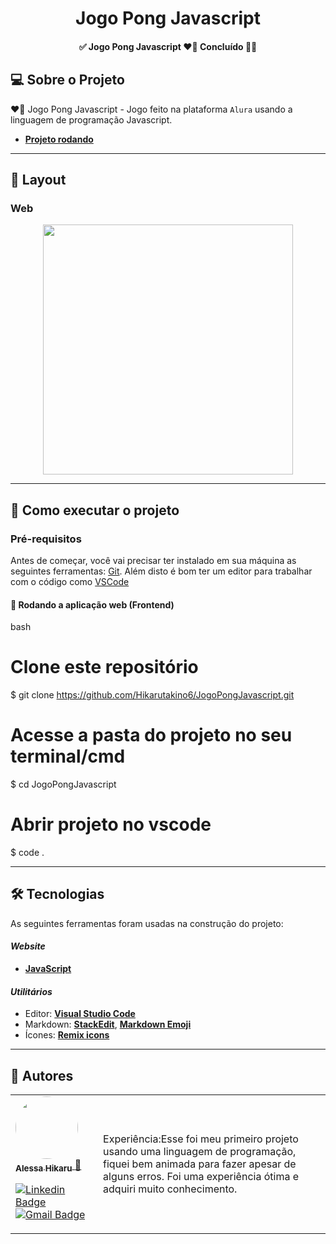 <h1 align="center"> Jogo Pong Javascript</h1>

<h4 align="center">
 ✅  Jogo Pong Javascript ❤️‍🔥 Concluído 🚀✅
</h4>

## 💻 Sobre o Projeto
❤️‍🔥 Jogo Pong Javascript - Jogo feito na plataforma `Alura` usando a linguagem de programação Javascript. 

- **[Projeto rodando](https://editor.p5js.org/AlessaHikaru/full/6eTj7KMKV)**

---

## 🎨 Layout

### Web
<p align="center" style="display: flex; align-items: flex-start; justify-content: center;">
  <img alt="" title="#" src="https://github.com/Hikarutakino6/JogoPongJavascript/assets/140928895/ffdaa893-a2ca-4592-87b4-734b38af53da" width="400px">
</ p>

---

## 🚀 Como executar o projeto

### Pré-requisitos

Antes de começar, você vai precisar ter instalado em sua máquina as seguintes ferramentas:
[Git](https://git-scm.com). 
Além disto é bom ter um editor para trabalhar com o código como [VSCode](https://code.visualstudio.com/)

#### 🧭 Rodando a aplicação web (Frontend)

bash

# Clone este repositório
$ git clone https://github.com/Hikarutakino6/JogoPongJavascript.git

# Acesse a pasta do projeto no seu terminal/cmd
$ cd JogoPongJavascript

# Abrir projeto no vscode
$ code .

---

## 🛠 Tecnologias

As seguintes ferramentas foram usadas na construção do projeto:

#### *Website*

-   **[JavaScript](https://www.javascript.com/)**

#### *Utilitários*

-   Editor:  **[Visual Studio Code](https://code.visualstudio.com/)**
-   Markdown:  **[StackEdit](https://stackedit.io/)**,  **[Markdown Emoji](https://gist.github.com/rxaviers/7360908)**
-   Ícones:  **[Remix icons](https://react-icons.github.io/react-icons/icons?name=ri)**

  ---

  ## 🦸 Autores
<table>
<tr>
<td>
<a href="https://github.com/Hikarutakino6">
    <img style="border-radius: 50%;" src="https://github.com/Hikarutakino6/JogoPongJavascript/assets/140928895/03cd0827-5692-4d60-89f8-f08e8963bdaa" width="100px;" alt="">
    <br>
    <sub><b>Alessa Hikaru</b></sub>
</a>
<a href="https://github.com/Hikarutakino6">🧸</a>
<br>

[![Linkedin Badge](https://img.shields.io/badge/-Alessa-blue?style=flat-square&logo=Linkedin&logoColor=white&link=https://www.linkedin.com/in/alessa-hikaru-castilho-takino-53168525b/)](https://www.linkedin.com/in/alessa-hikaru-castilho-takino-53168525b/) 
[![Gmail Badge](https://img.shields.io/badge/-hikarutakino6@gmail.com-c14438?style=flat-square&logo=Gmail&logoColor=white&link=mailto:hikarutakino6@gmail.com)](mailto:hikarutakino6@gmail.com)

</td>
<td>
<p><stong>Experiência:Esse foi meu primeiro projeto usando uma linguagem de programação, fiquei bem animada para fazer apesar de alguns erros. Foi uma experiência ótima e adquiri muito conhecimento.  </stong></p>
</td>
</tr>
</table>

<br>
